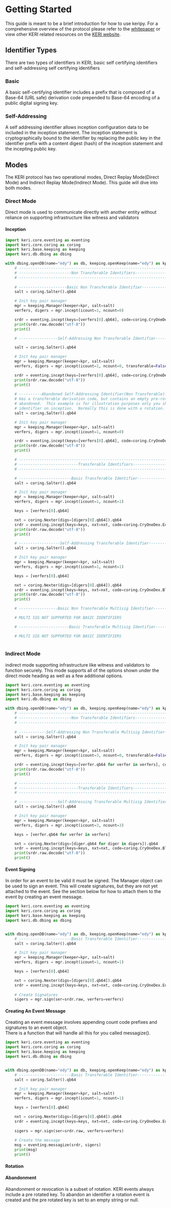 # Getting Started
This guide is meant to be a brief introduction for how to use keripy.  For a comprehensive 
overview of the protocol please refer to the [whitepaper](https://github.com/SmithSamuelM/Papers/blob/master/whitepapers/KERI_WP_2.x.web.pdf)
or view other KERI related resources on the [KERI website](https://keri.one/keri-resources/).

## Identifier Types
There are two types of identifiers in KERI, basic self certifying identifiers and self-addressing self certifying identifiers

### Basic
A basic self-certifying identifier includes a prefix that is composed of a Base-64 (URL safe)
derivation code prepended to Base-64 encoding of a public digital signing key.

### Self-Addressing
A self addressing identifier allows inception configuration data to be included in the inception statement. 
The inception statement is cryptographically bound to the identifier by replacing the public key in the 
identifier prefix with a content digest (hash) of the inception statement and the incepting public key.

## Modes
The KERI protocol has two operational modes, Direct Replay Mode(Direct Mode) and Indirect Replay Mode(Indirect Mode).
This guide will dive into both modes.

### Direct Mode
Direct mode is used to communicate directly with another entity without reliance on supporting infrastructure like witness and validators

#### Inception
```python
import keri.core.eventing as eventing
import keri.core.coring as coring
import keri.base.keeping as keeping
import keri.db.dbing as dbing

with dbing.openDB(name="edy") as db, keeping.openKeep(name="edy") as kpr:
    # --------------------------------------------------------------------------
    # -----------------------Non Transferable Identifiers-----------------------
    # --------------------------------------------------------------------------
    
    # ---------------------Basic Non Transferable Identifier--------------------
    salt = coring.Salter().qb64

    # Init key pair manager
    mgr = keeping.Manager(keeper=kpr, salt=salt)
    verfers, digers = mgr.incept(icount=1, ncount=0)

    srdr = eventing.incept(keys=[verfers[0].qb64], code=coring.CryOneDex.Ed25519)
    print(srdr.raw.decode("utf-8"))
    print()

    # -----------------Self-Addressing Non Transferable Identifier--------------

    salt = coring.Salter().qb64

    # Init key pair manager
    mgr = keeping.Manager(keeper=kpr, salt=salt)
    verfers, digers = mgr.incept(icount=1, ncount=0, transferable=False)

    srdr = eventing.incept(keys=[verfers[0].qb64], code=coring.CryOneDex.Blake3_256)
    print(srdr.raw.decode("utf-8"))
    print()
    
    # ----------Abandoned Self-Addressing Identifier(Non Transferable)----------
    # Has a transferable derivation code, but contains an empty pre-rotation key.  Essentially the identifier has been 
    # abandoned.  This example is for illustration purposes only you should never need to abandon a self-addressing 
    # identifier on inception.  Normally this is done with a rotation.
    salt = coring.Salter().qb64

    # Init key pair manager
    mgr = keeping.Manager(keeper=kpr, salt=salt)
    verfers, digers = mgr.incept(icount=1, ncount=0)

    srdr = eventing.incept(keys=[verfers[0].qb64], code=coring.CryOneDex.Blake3_256)
    print(srdr.raw.decode("utf-8"))
    print()

    # --------------------------------------------------------------------------
    # --------------------------Transferable Identifiers------------------------
    # --------------------------------------------------------------------------

    # -----------------------Basic Transferable Identifier----------------------
    salt = coring.Salter().qb64

    # Init key pair manager
    mgr = keeping.Manager(keeper=kpr, salt=salt)
    verfers, digers = mgr.incept(icount=1, ncount=1)

    keys = [verfers[0].qb64]

    nxt = coring.Nexter(digs=[digers[0].qb64]).qb64
    srdr = eventing.incept(keys=keys, nxt=nxt, code=coring.CryOneDex.Ed25519)
    print(srdr.raw.decode("utf-8"))
    print()

    # ------------------Self-Addressing Transferable Identifier-----------------
    salt = coring.Salter().qb64

    # Init key pair manager
    mgr = keeping.Manager(keeper=kpr, salt=salt)
    verfers, digers = mgr.incept(icount=1, ncount=1)

    keys = [verfers[0].qb64]

    nxt = coring.Nexter(digs=[digers[0].qb64]).qb64
    srdr = eventing.incept(keys=keys, nxt=nxt, code=coring.CryOneDex.Blake3_256)
    print(srdr.raw.decode("utf-8"))
    print()

    # -----------------Basic Non Transferable Multisig Identifier---------------

    # MULTI SIG NOT SUPPORTED FOR BASIC IDENTIFIERS

    # ----------------------Basic Transferable Multisig Identifier--------------------

    # MULTI SIG NOT SUPPORTED FOR BASIC IDENTIFIERS
    
```

### Indirect Mode
indirect mode supporting infrastructure like witness and validators to function securely. This mode supports all of the options shown under the direct mode heading as well as a few additional options. 
    
```python
import keri.core.eventing as eventing
import keri.core.coring as coring
import keri.base.keeping as keeping
import keri.db.dbing as dbing

with dbing.openDB(name="edy") as db, keeping.openKeep(name="edy") as kpr:
    # --------------------------------------------------------------------------
    # -----------------------Non Transferable Identifiers-----------------------
    # --------------------------------------------------------------------------
    
    # ------------Self-Addressing Non Transferable Multisig Identifier----------
    salt = coring.Salter().qb64

    # Init key pair manager
    mgr = keeping.Manager(keeper=kpr, salt=salt)
    verfers, digers = mgr.incept(icount=3, ncount=0, transferable=False)

    srdr = eventing.incept(keys=[verfer.qb64 for verfer in verfers], code=coring.CryOneDex.Blake3_256)
    print(srdr.raw.decode("utf-8"))
    print()

    # --------------------------------------------------------------------------
    # --------------------------Transferable Identifiers------------------------
    # --------------------------------------------------------------------------

    # -----------------Self-Addressing Transferable Multisig Identifier---------------
    salt = coring.Salter().qb64

    # Init key pair manager
    mgr = keeping.Manager(keeper=kpr, salt=salt)
    verfers, digers = mgr.incept(icount=3, ncount=3)

    keys = [verfer.qb64 for verfer in verfers]

    nxt = coring.Nexter(digs=[diger.qb64 for diger in digers]).qb64
    srdr = eventing.incept(keys=keys, nxt=nxt, code=coring.CryOneDex.Blake3_256)
    print(srdr.raw.decode("utf-8"))
    print()
```

#### Event Signing
In order for an event to be valid it must be signed.  The Manager object can be used to sign an event. This will create
signatures, but they are not yet attached to the event.  See the section below for how to attach them to the event by 
creating an event message.

```python
import keri.core.eventing as eventing
import keri.core.coring as coring
import keri.base.keeping as keeping
import keri.db.dbing as dbing


with dbing.openDB(name="edy") as db, keeping.openKeep(name="edy") as kpr:
    # -----------------------Basic Transferable Identifier----------------------
    salt = coring.Salter().qb64

    # Init key pair manager
    mgr = keeping.Manager(keeper=kpr, salt=salt)
    verfers, digers = mgr.incept(icount=1, ncount=1)

    keys = [verfers[0].qb64]

    nxt = coring.Nexter(digs=[digers[0].qb64]).qb64
    srdr = eventing.incept(keys=keys, nxt=nxt, code=coring.CryOneDex.Ed25519)
    
    # Create Signatures
    sigers = mgr.sign(ser=srdr.raw, verfers=verfers)
```

#### Creating An Event Message
Creating an event message involves appending count code prefixes and signatures to an event object.  
There is a function that will handle all this for you called messagize().
```python
import keri.core.eventing as eventing
import keri.core.coring as coring
import keri.base.keeping as keeping
import keri.db.dbing as dbing


with dbing.openDB(name="edy") as db, keeping.openKeep(name="edy") as kpr:
    # -----------------------Basic Transferable Identifier----------------------
    salt = coring.Salter().qb64

    # Init key pair manager
    mgr = keeping.Manager(keeper=kpr, salt=salt)
    verfers, digers = mgr.incept(icount=1, ncount=1)

    keys = [verfers[0].qb64]

    nxt = coring.Nexter(digs=[digers[0].qb64]).qb64
    srdr = eventing.incept(keys=keys, nxt=nxt, code=coring.CryOneDex.Ed25519)
    
    sigers = mgr.sign(ser=srdr.raw, verfers=verfers)
    
    # Create the message
    msg = eventing.messagize(srdr, sigers)
    print(msg)
    print()
```

#### Rotation

#### Abandonment
Abandonment or revocation is a subset of rotation.  KERI events always include a pre rotated key.  To abandon an 
identifier a rotation event is created and the pre rotated key is set to an empty string or null.